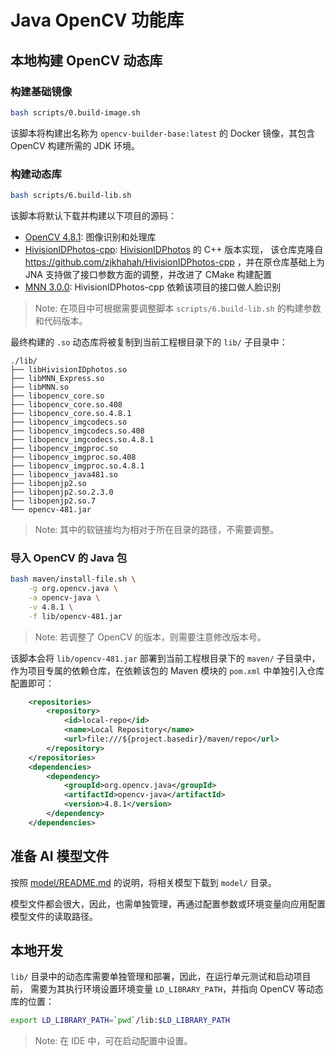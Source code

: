 Java OpenCV 功能库
=======================================

## 本地构建 OpenCV 动态库

### 构建基础镜像

```bash
bash scripts/0.build-image.sh
```

该脚本将构建出名称为 `opencv-builder-base:latest`
的 Docker 镜像，其包含 OpenCV 构建所需的 JDK 环境。

### 构建动态库

```bash
bash scripts/6.build-lib.sh
```

该脚本将默认下载并构建以下项目的源码：

- [OpenCV 4.8.1](https://github.com/opencv/opencv/releases/tag/4.8.1):
  图像识别和处理库
- [HivisionIDPhotos-cpp](https://github.com/crazydan-studio/HivisionIDPhotos-cpp):
  [HivisionIDPhotos](https://github.com/Zeyi-Lin/HivisionIDPhotos) 的 C++ 版本实现，
  该仓库克隆自 https://github.com/zjkhahah/HivisionIDPhotos-cpp ，并在原仓库基础上为
  JNA 支持做了接口参数方面的调整，并改进了 CMake 构建配置
- [MNN 3.0.0](https://github.com/alibaba/MNN/releases/tag/3.0.0):
  HivisionIDPhotos-cpp 依赖该项目的接口做人脸识别

> Note: 在项目中可根据需要调整脚本 `scripts/6.build-lib.sh` 的构建参数和代码版本。

最终构建的 `.so` 动态库将被复制到当前工程根目录下的 `lib/` 子目录中：

```
./lib/
├── libHivisionIDphotos.so
├── libMNN_Express.so
├── libMNN.so
├── libopencv_core.so
├── libopencv_core.so.408
├── libopencv_core.so.4.8.1
├── libopencv_imgcodecs.so
├── libopencv_imgcodecs.so.408
├── libopencv_imgcodecs.so.4.8.1
├── libopencv_imgproc.so
├── libopencv_imgproc.so.408
├── libopencv_imgproc.so.4.8.1
├── libopencv_java481.so
├── libopenjp2.so
├── libopenjp2.so.2.3.0
├── libopenjp2.so.7
└── opencv-481.jar
```

> Note: 其中的软链接均为相对于所在目录的路径，不需要调整。

### 导入 OpenCV 的 Java 包

```bash
bash maven/install-file.sh \
    -g org.opencv.java \
    -a opencv-java \
    -v 4.8.1 \
    -f lib/opencv-481.jar
```

> Note: 若调整了 OpenCV 的版本，则需要注意修改版本号。

该脚本会将 `lib/opencv-481.jar` 部署到当前工程根目录下的 `maven/`
子目录中，作为项目专属的依赖仓库，在依赖该包的 Maven 模块的 `pom.xml`
中单独引入仓库配置即可：

```xml
    <repositories>
        <repository>
            <id>local-repo</id>
            <name>Local Repository</name>
            <url>file:///${project.basedir}/maven/repo</url>
        </repository>
    </repositories>
    <dependencies>
        <dependency>
            <groupId>org.opencv.java</groupId>
            <artifactId>opencv-java</artifactId>
            <version>4.8.1</version>
        </dependency>
    </dependencies>
```

## 准备 AI 模型文件

按照 [model/README.md](./model/README.md) 的说明，将相关模型下载到 `model/` 目录。

模型文件都会很大，因此，也需单独管理，再通过配置参数或环境变量向应用配置模型文件的读取路径。

## 本地开发

`lib/` 目录中的动态库需要单独管理和部署，因此，在运行单元测试和启动项目前，
需要为其执行环境设置环境变量 `LD_LIBRARY_PATH`，并指向 OpenCV 等动态库的位置：

```bash
export LD_LIBRARY_PATH=`pwd`/lib:$LD_LIBRARY_PATH
```

> Note: 在 IDE 中，可在启动配置中设置。
